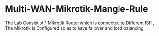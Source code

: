 # Multi-WAN-Mikrotik-Mangle-Rule
The Lab Consist of 1 Mikrotik Router which  is connected to Different ISP , The Mikrotik is Configured so as to have failover and load balancing
